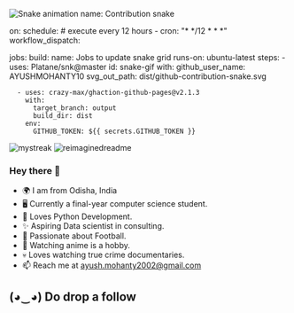 ![Snake animation](https://github.com/AYUSHMOHANTY10/github-readme/blob/output/github-contribution-snake.svg)
name: Contribution snake

on:
  schedule: # execute every 12 hours
    - cron: "* */12 * * *"
  workflow_dispatch:

jobs:
  build:
    name: Jobs to update snake grid
    runs-on: ubuntu-latest
    steps:
      - uses: Platane/snk@master
        id: snake-gif
        with:
          github_user_name: AYUSHMOHANTY10
          svg_out_path: dist/github-contribution-snake.svg

      - uses: crazy-max/ghaction-github-pages@v2.1.3
        with:
          target_branch: output
          build_dir: dist
        env:
          GITHUB_TOKEN: ${{ secrets.GITHUB_TOKEN }}
          
<!--![GitHub stats](https://github-readme-stats.vercel.app/api?username=AYUSHMOHANTY10&count_private=true&show_icons=true&hide=issues,contribs)-->
<img src="https://github-readme-streak-stats.herokuapp.com/?user=AYUSHMOHANTY10&theme=tokyonight" alt="mystreak"/>
<img src="https://myreadme.vercel.app/api/embed/AYUSHMOHANTY10?panels=userstatistics,toprepositories,toplanguages,commitgraph" alt="reimaginedreadme" />


### Hey there 👋 

- 🌍 I am from Odisha, India
- 🖥️ Currently a final-year computer science student.
- 🖤 Loves Python Development.
- ✨ Aspiring Data scientist in consulting.
- 🧠 Passionate about Football.
- 👒 Watching anime is a hobby.
- 💀 Loves watching true crime documentaries.
- 📫 Reach me at ayush.mohanty2002@gmail.com

## (◕‿◕) Do drop a follow
